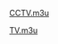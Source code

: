 [CCTV.m3u](https://raw.githubusercontent.com/DefenderDerek/defenderderek.github.io/main/CCTV)


[TV.m3u](https://raw.githubusercontent.com/DefenderDerek/1/main/TV.m3u)
